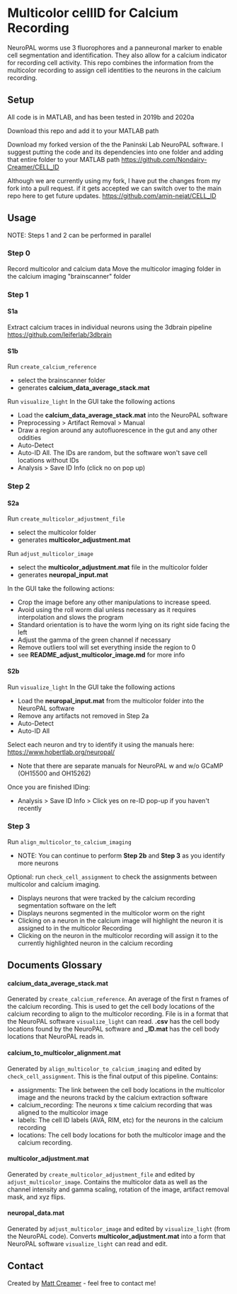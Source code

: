 # Multicolor cellID for Calcium Recording
NeuroPAL worms use 3 fluorophores and a panneuronal marker to enable cell segmentation and identification. They also allow for a calcium indicator for recording cell activity. This repo combines the information from the multicolor recording to assign cell identities to the neurons in the calcium recording.

## Setup
All code is in MATLAB, and has been tested in 2019b and 2020a

Download this repo and add it to your MATLAB path

Download my forked version of the the Paninski Lab NeuroPAL software. I suggest putting the code and its dependencies into one folder and adding that entire folder to your MATLAB path
https://github.com/Nondairy-Creamer/CELL_ID

Although we are currently using my fork, I have put the changes from my fork into a pull request. if it gets accepted we can switch over to the main repo here to get future updates.
https://github.com/amin-nejat/CELL_ID

## Usage
NOTE: Steps 1 and 2 can be performed in parallel

### Step 0
Record multicolor and calcium data
Move the multicolor imaging folder in the calcium imaging "brainscanner" folder

### Step 1
#### S1a
Extract calcium traces in individual neurons
using the 3dbrain pipeline
https://github.com/leiferlab/3dbrain

#### S1b
Run `create_calcium_reference`
* select the brainscanner folder
* generates **calcium_data_average_stack.mat**

Run `visualize_light`
In the GUI take the following actions
* Load the **calcium_data_average_stack.mat** into the NeuroPAL software
* Preprocessing > Artifact Removal > Manual
* Draw a region around any autofluorescence in the gut and any other oddities
* Auto-Detect
* Auto-ID All. The IDs are random, but the software won't save cell locations without IDs
* Analysis > Save ID Info (click no on pop up)

### Step 2
#### S2a
Run `create_multicolor_adjustment_file`
* select the multicolor folder
* generates **multicolor_adjustment.mat**

Run `adjust_multicolor_image`
* select the **multicolor_adjustment.mat** file in the multicolor folder
* generates **neuropal_input.mat**

In the GUI take the following actions:
* Crop the image before any other manipulations to increase speed.
* Avoid using the roll worm dial unless necessary as it requires interpolation and slows the program
* Standard orientation is to have the worm lying on its right side facing the left
* Adjust the gamma of the green channel if necessary
* Remove outliers tool will set everything inside the region to 0
* see **README_adjust_multicolor_image.md** for more info

#### S2b
Run `visualize_light`
In the GUI take the following actions
* Load the **neuropal_input.mat** from the multicolor folder into the NeuroPAL software
* Remove any artifacts not removed in Step 2a
* Auto-Detect
* Auto-ID All

Select each neuron and try to identify it using the manuals here: https://www.hobertlab.org/neuropal/
* Note that there are separate manuals for NeuroPAL w and w/o GCaMP (OH15500 and OH15262)

Once you are finished IDing:
* Analysis > Save ID Info > Click yes on re-ID pop-up if you haven't recently

### Step 3
Run `align_multicolor_to_calcium_imaging`
* NOTE: You can continue to perform **Step 2b** and **Step 3** as you identify more neurons

Optional: run `check_cell_assignment` to check the assignments between multicolor and calcium imaging.
* Displays neurons that were tracked by the calcium recording segmentation software on the left
* Displays neurons segmented in the multicolor worm on the right
* Clicking on a neuron in the calcium image will highlight the neuron it is assigned to in the multicolor Recording
* Clicking on the neuron in the multicolor recording will assign it to the currently highlighted neuron in the calcium recording

## Documents Glossary
#### calcium_data_average_stack.mat
Generated by `create_calcium_reference`. An average of the first n frames of the calcium recording. This is used to get the cell body locations of the calcium recording to align to the multicolor recording. File is in a format that the NeuroPAL software `visualize_light` can read. **.csv** has the cell body locations found by the NeuroPAL software and **\_ID.mat** has the cell body locations that NeuroPAL reads in.

#### calcium_to_multicolor_alignment.mat
Generated by `align_multicolor_to_calcium_imaging` and edited by `check_cell_assignment`. This is the final output of this pipeline. Contains:
* assignments: The link between the cell body locations in the multicolor image and the neurons trackd by the calcium extraction software
* calcium_recording: The neurons x time calcium recording that was aligned to the multicolor image
* labels: The cell ID labels (AVA, RIM, etc) for the neurons in the calcium recording
* locations: The cell body locations for both the multicolor image and the calcium recording.

#### multicolor_adjustment.mat
Generated by `create_multicolor_adjustment_file` and edited by `adjust_multicolor_image`. Contains the multicolor data as well as the channel intensity and gamma scaling, rotation of the image, artifact removal mask, and xyz flips.

#### neuropal_data.mat
Generated by `adjust_multicolor_image` and edited by `visualize_light` (from the NeuroPAL code). Converts **multicolor_adjustment.mat** into a form that NeuroPAL software `visualize_light` can read and edit.

## Contact
Created by [Matt Creamer](https://www.matthewcreamer.com/) - feel free to contact me!
